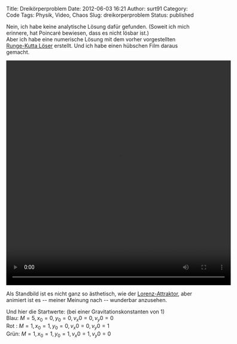 Title: Dreikörperproblem
Date: 2012-06-03 16:21
Author: surt91
Category: Code
Tags: Physik, Video, Chaos
Slug: dreikorperproblem
Status: published

Nein, ich habe keine analytische Lösung dafür gefunden. (Soweit ich mich
erinnere, hat Poincaré bewiesen, dass es nicht lösbar ist.)  
Aber ich habe eine numerische Lösung mit dem vorher vorgestellten
[Runge-Kutta Löser]({filename}/schmetterlingseffekt.md)
erstellt. Und ich habe einen hübschen Film daraus gemacht.

<video controls="controls" height="600" width="600">
<source src="{filename}/vid/dreiKorper.mp4" type="video/mp4"></source>
<source src="{filename}/vid/dreiKorper.webm" type="video/webm"></source>
Your browser does not support the video tag.
</video>

Als Standbild ist es nicht ganz so ästhetisch, wie der
[Lorenz-Attraktor]({filename}/schmetterlingseffekt.md),
aber animiert ist es -- meiner Meinung nach -- wunderbar anzusehen.

Und hier die Startwerte: (bei einer Gravitationskonstanten von 1)  
Blau: $M=5, x_0=0, y_0=0, v_x0=0, v_y0=0$  
Rot : $M=1, x_0=1, y_0=0, v_x0=0, v_y0=1$  
Grün: $M=1, x_0=1, y_0=1, v_x0=1, v_y0=0$
